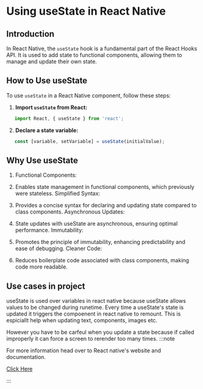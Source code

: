# Using useState in React Native

## Introduction

In React Native, the `useState` hook is a fundamental part of the React Hooks API. It is used to add state to functional components, allowing them to manage and update their own state.

## How to Use useState

To use `useState` in a React Native component, follow these steps:

1. **Import `useState` from React:**

```javascript
   import React, { useState } from 'react';
```

2. **Declare a state variable:**

```javascript
   const [variable, setVariable] = useState(initialValue);
```

## Why Use useState
1. Functional Components:

2. Enables state management in functional components, which previously were stateless.
Simplified Syntax:

3. Provides a concise syntax for declaring and updating state compared to class components.
Asynchronous Updates:

4. State updates with useState are asynchronous, ensuring optimal performance.
Immutability:

5. Promotes the principle of immutability, enhancing predictability and ease of debugging.
Cleaner Code:

6. Reduces boilerplate code associated with class components, making code more readable.

## Use cases in project

useState is used over variables in react native because useState allows values to be changed during runetime. Every time a useState's state is updated it triggers the compoenent in react native to remount. This is espiciallt help when updating text, components, images etc. 

However you have to be carfeul when you update a state because if called improperly it can force a screen to rerender too many times.
:::note

For more information head over to React native's website and documentation.

[Click Here](https://reactnative.dev/docs/getting-started)

:::